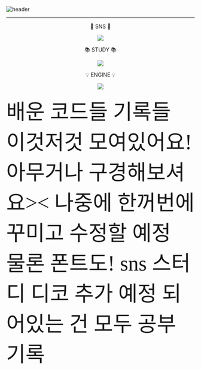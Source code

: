 ![header](https://capsule-render.vercel.app/api?type=waving&text=Druids&nbsp;Developer&fontSize=40&fontAlign=25&fontColor=FFFFFF&animation=fadeIn&height=170&fontAlignY=35&color=timeGradient)
 
***


<body> 
 
  <div align=center>



💬 SNS 💬
  
<a href="https://blog.naver.com/catoo_4" target="_blank"><img src="https://img.shields.io/badge/Naver Blog-03C75A?style=for-the-badge&logo=Naver&logoColor=white"></a>

📚 STUDY 📚
    
<img src="https://img.shields.io/badge/c%23-%23239120.svg?style=for-the-badge&logo=c-sharp&logoColor=white"> </a>

💡 ENGINE 💡

<img src="https://img.shields.io/badge/unity-%23000000.svg?style=for-the-badge&logo=unity&logoColor=white"> </a>

  </div>



</body>
</a>

<span style = "font-family: omyu_pretty; font-size: 4em;">
배운 코드들 기록들 이것저것 모여있어요!  
아무거나 구경해보셔요><  
나중에 한꺼번에 꾸미고 수정할 예정  
물론 폰트도! sns 스터디 디코 추가 예정 
되어있는 건 모두 공부기록 
</span> 








<!--
**SeungYeon04/SeungYeon04** is a ✨ _special_ ✨ repository because its `README.md` (this file) appears on your GitHub profile.

Here are some ideas to get you started:

- 🔭 I’m currently working on ...
- 🌱 I’m currently learning ...
- 👯 I’m looking to collaborate on ...
- 🤔 I’m looking for help with ...
- 💬 Ask me about ...
- 📫 How to reach me: ...
- 😄 Pronouns: ...
- ⚡ Fun fact: ...
폰트 어캐 
-->
